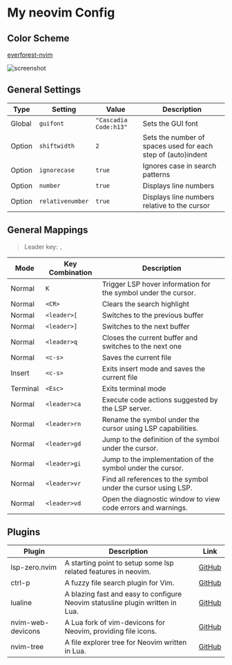 # My neovim Config

## Color Scheme

[everforest-nvim](https://github.com/neanias/everforest-nvim)

![screenshot](https://i.imgur.com/SeQgQG6.png)

## General Settings

| Type | Setting | Value | Description |
|------|---------|-------|-------------|
| Global | `guifont` | `"Cascadia Code:h13"` | Sets the GUI font |
| Option | `shiftwidth` | `2` | Sets the number of spaces used for each step of (auto)indent |
| Option | `ignorecase` | `true` | Ignores case in search patterns |
| Option | `number` | `true` | Displays line numbers |
| Option | `relativenumber` | `true` | Displays line numbers relative to the cursor |

## General Mappings

> Leader key: `,`

| Mode | Key Combination | Description |
|------|-----------------|-------------|
| Normal | `K`  | Trigger LSP hover information for the symbol under the cursor. |
| Normal | `<CR>` | Clears the search highlight |
| Normal | `<leader>[` | Switches to the previous buffer |
| Normal | `<leader>]` | Switches to the next buffer |
| Normal | `<leader>q` | Closes the current buffer and switches to the next one |
| Normal | `<c-s>` | Saves the current file |
| Insert | `<c-s>` | Exits insert mode and saves the current file |
| Terminal | `<Esc>` | Exits terminal mode |
| Normal | `<leader>ca` | Execute code actions suggested by the LSP server. |
| Normal | `<leader>rn` | Rename the symbol under the cursor using LSP capabilities. |
| Normal | `<leader>gd` | Jump to the definition of the symbol under the cursor. |
| Normal | `<leader>gi` | Jump to the implementation of the symbol under the cursor. |
| Normal | `<leader>vr` | Find all references to the symbol under the cursor using LSP. |
| Normal | `<leader>vd` | Open the diagnostic window to view code errors and warnings. |


## Plugins

| Plugin | Description | Link |
|--------|-------------|------|
| lsp-zero.nvim | A starting point to setup some lsp related features in neovim. | [GitHub](https://github.com/VonHeikemen/lsp-zero.nvim) |
| ctrl-p | A fuzzy file search plugin for Vim. | [GitHub](https://github.com/kien/ctrlp.vim) |
| lualine | A blazing fast and easy to configure Neovim statusline plugin written in Lua. | [GitHub](https://github.com/nvim-lualine/lualine.nvim) |
| nvim-web-devicons | A Lua fork of vim-devicons for Neovim, providing file icons. | [GitHub](https://github.com/nvim-tree/nvim-web-devicons) |
| nvim-tree | A file explorer tree for Neovim written in Lua. | [GitHub](https://github.com/nvim-tree/nvim-tree.lua) |

